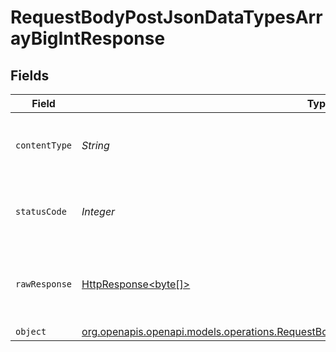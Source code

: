 # RequestBodyPostJsonDataTypesArrayBigIntResponse


## Fields

| Field                                                                                                                                                                        | Type                                                                                                                                                                         | Required                                                                                                                                                                     | Description                                                                                                                                                                  |
| ---------------------------------------------------------------------------------------------------------------------------------------------------------------------------- | ---------------------------------------------------------------------------------------------------------------------------------------------------------------------------- | ---------------------------------------------------------------------------------------------------------------------------------------------------------------------------- | ---------------------------------------------------------------------------------------------------------------------------------------------------------------------------- |
| `contentType`                                                                                                                                                                | *String*                                                                                                                                                                     | :heavy_check_mark:                                                                                                                                                           | HTTP response content type for this operation                                                                                                                                |
| `statusCode`                                                                                                                                                                 | *Integer*                                                                                                                                                                    | :heavy_check_mark:                                                                                                                                                           | HTTP response status code for this operation                                                                                                                                 |
| `rawResponse`                                                                                                                                                                | [HttpResponse<byte[]>](https://docs.oracle.com/en/java/javase/11/docs/api/java.net.http/java/net/http/HttpResponse.html)                                                     | :heavy_minus_sign:                                                                                                                                                           | Raw HTTP response; suitable for custom response parsing                                                                                                                      |
| `object`                                                                                                                                                                     | [org.openapis.openapi.models.operations.RequestBodyPostJsonDataTypesArrayBigIntResponseBody](../../models/operations/RequestBodyPostJsonDataTypesArrayBigIntResponseBody.md) | :heavy_minus_sign:                                                                                                                                                           | OK                                                                                                                                                                           |
